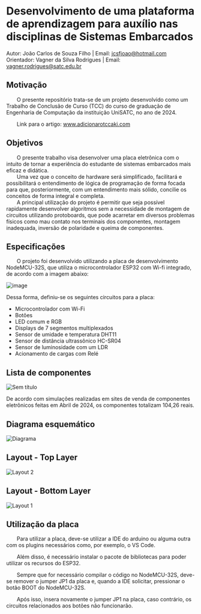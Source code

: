 # Desenvolvimento de uma plataforma de aprendizagem para auxílio nas disciplinas de Sistemas Embarcados

Autor: João Carlos de Souza Filho | Email: jcsfjoao@hotmail.com \
Orientador: Vagner da Silva Rodrigues | Email: vagner.rodrigues@satc.edu.br

## Motivação
&emsp;&emsp;O presente repositório trata-se de um projeto desenvolvido como um Trabalho de Conclusão de Curso (TCC) do curso de graduação de Engenharia de Computação da instituição UniSATC, no ano de 2024. 

&emsp;&emsp;Link para o artigo: www.adicionarotccaki.com

## Objetivos
&emsp;&emsp;O presente trabalho visa desenvolver uma placa eletrônica com o intuito de tornar a experiência do estudante de sistemas embarcados mais eficaz e didática. \
&emsp;&emsp;Uma vez que o conceito de hardware será simplificado, facilitará e possibilitará o entendimento de lógica de programação de forma focada para que, posteriormente, com um entendimento mais sólido, concilie os conceitos de forma integral e completa. \
&emsp;&emsp;A principal utilização do projeto é permitir que seja possível rapidamente desenvolver algoritmos sem a necessidade de montagem de circuitos utilizando protoboards, que pode acarretar em diversos problemas físicos como mau contato nos terminais dos componentes, montagem inadequada, inversão de polaridade e queima de componentes.

## Especificações
&emsp;&emsp;O projeto foi desenvolvido utilizando a placa de desenvolvimento NodeMCU-32S, que utiliza o microcontrolador ESP32 com Wi-fi integrado, de acordo com a imagem abaixo:

![image](https://github.com/TheJohnnyX/plataforma_embarcados/assets/103773247/cd4d5e2e-6853-4a0c-b70a-8c6077f2a3eb)

Dessa forma, definiu-se os seguintes circuitos para a placa:

- Microcontrolador com Wi-Fi
- Botões
- LED comum e RGB
- Displays de 7 segmentos multiplexados
- Sensor de umidade e temperatura DHT11
- Sensor de distância ultrassônico HC-SR04
- Sensor de luminosidade com um LDR
- Acionamento de cargas com Relé

## Lista de componentes
  
![Sem título](https://github.com/TheJohnnyX/plataforma_embarcados/assets/103773247/b39859ab-8bac-4133-b666-e40cb0e0cc8a)

De acordo com simulações realizadas em sites de venda de componentes eletrônicos feitas em Abril de 2024, os componentes totalizam 104,26 reais.

## Diagrama esquemático

![Diagrama](https://github.com/TheJohnnyX/plataforma_embarcados/assets/103773247/722db01d-8101-48d7-b494-dbb7d913e426)

## Layout - Top Layer

![Layout 2](https://github.com/TheJohnnyX/plataforma_embarcados/assets/103773247/743cc7b1-3faf-493c-a98b-90bb50cf4ecf)

## Layout - Bottom Layer

![Layout 1](https://github.com/TheJohnnyX/plataforma_embarcados/assets/103773247/84feb46f-0a6f-4305-876a-5336b9b55f2a)

## Utilização da placa

&emsp;&emsp;Para utilizar a placa, deve-se utilizar a IDE do arduino ou alguma outra com os plugins necessários como, por exemplo, o VS Code. 

&emsp;&emsp;Além disso, é necessário instalar o pacote de bibliotecas para poder utilizar os recursos do ESP32.

&emsp;&emsp;Sempre que for necessário compilar o código no NodeMCU-32S, deve-se remover o jumper JP1 da placa e, quando a IDE solicitar, pressionar o botão BOOT do NodeMCU-32S. 

&emsp;&emsp;Após isso, insera novamente o jumper JP1 na placa, caso contrário, os circuitos relacionados aos botões não funcionarão.

